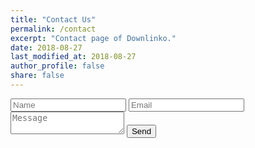 ```yaml
---
title: "Contact Us"
permalink: /contact
excerpt: "Contact page of Downlinko."
date: 2018-08-27
last_modified_at: 2018-08-27
author_profile: false
share: false
---
```


<form action="https://formspree.io/downlinko.com@gmail.com" method="POST">
  <input type="text" id="name" name="name" placeholder="Name">
  <input type="email" id="email" name="_replyto" placeholder="Email">
  <textarea name="message" placeholder="Message"></textarea>

  <input type="submit" value="Send" class="btn btn--primary btn--primary">
</form>
